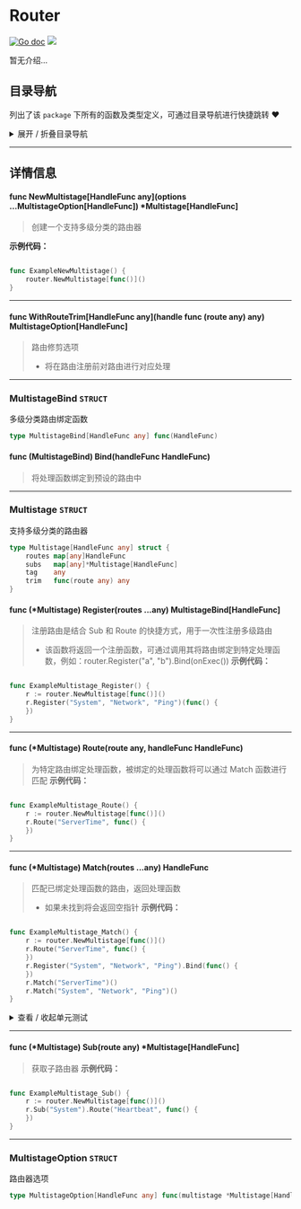 # Router

[![Go doc](https://img.shields.io/badge/go.dev-reference-brightgreen?logo=go&logoColor=white&style=flat)](https://pkg.go.dev/github.com/kercylan98/minotaur)
![](https://img.shields.io/badge/Email-kercylan@gmail.com-green.svg?style=flat)

暂无介绍...


## 目录导航
列出了该 `package` 下所有的函数及类型定义，可通过目录导航进行快捷跳转 ❤️
<details>
<summary>展开 / 折叠目录导航</summary>


> 包级函数定义

|函数名称|描述
|:--|:--
|[NewMultistage](#NewMultistage)|创建一个支持多级分类的路由器
|[WithRouteTrim](#WithRouteTrim)|路由修剪选项


> 类型定义

|类型|名称|描述
|:--|:--|:--
|`STRUCT`|[MultistageBind](#struct_MultistageBind)|多级分类路由绑定函数
|`STRUCT`|[Multistage](#struct_Multistage)|支持多级分类的路由器
|`STRUCT`|[MultistageOption](#struct_MultistageOption)|路由器选项

</details>


***
## 详情信息
#### func NewMultistage\[HandleFunc any\](options ...MultistageOption[HandleFunc]) *Multistage[HandleFunc]
<span id="NewMultistage"></span>
> 创建一个支持多级分类的路由器

**示例代码：**

```go

func ExampleNewMultistage() {
	router.NewMultistage[func()]()
}

```

***
#### func WithRouteTrim\[HandleFunc any\](handle func (route any)  any) MultistageOption[HandleFunc]
<span id="WithRouteTrim"></span>
> 路由修剪选项
>   - 将在路由注册前对路由进行对应处理

***
<span id="struct_MultistageBind"></span>
### MultistageBind `STRUCT`
多级分类路由绑定函数
```go
type MultistageBind[HandleFunc any] func(HandleFunc)
```
#### func (MultistageBind) Bind(handleFunc HandleFunc)
> 将处理函数绑定到预设的路由中
***
<span id="struct_Multistage"></span>
### Multistage `STRUCT`
支持多级分类的路由器
```go
type Multistage[HandleFunc any] struct {
	routes map[any]HandleFunc
	subs   map[any]*Multistage[HandleFunc]
	tag    any
	trim   func(route any) any
}
```
#### func (*Multistage) Register(routes ...any)  MultistageBind[HandleFunc]
> 注册路由是结合 Sub 和 Route 的快捷方式，用于一次性注册多级路由
>   - 该函数将返回一个注册函数，可通过调用其将路由绑定到特定处理函数，例如：router.Register("a", "b").Bind(onExec())
**示例代码：**

```go

func ExampleMultistage_Register() {
	r := router.NewMultistage[func()]()
	r.Register("System", "Network", "Ping")(func() {
	})
}

```

***
#### func (*Multistage) Route(route any, handleFunc HandleFunc)
> 为特定路由绑定处理函数，被绑定的处理函数将可以通过 Match 函数进行匹配
**示例代码：**

```go

func ExampleMultistage_Route() {
	r := router.NewMultistage[func()]()
	r.Route("ServerTime", func() {
	})
}

```

***
#### func (*Multistage) Match(routes ...any)  HandleFunc
> 匹配已绑定处理函数的路由，返回处理函数
>   - 如果未找到将会返回空指针
**示例代码：**

```go

func ExampleMultistage_Match() {
	r := router.NewMultistage[func()]()
	r.Route("ServerTime", func() {
	})
	r.Register("System", "Network", "Ping").Bind(func() {
	})
	r.Match("ServerTime")()
	r.Match("System", "Network", "Ping")()
}

```

<details>
<summary>查看 / 收起单元测试</summary>


```go

func TestMultistage_Match(t *testing.T) {
	r := router.NewMultistage[func()]()
	r.Sub("System").Route("Heartbeat", func() {
		fmt.Println("Heartbeat")
	})
	r.Route("ServerTime", func() {
		fmt.Println("ServerTime")
	})
	r.Register("System", "Network", "Ping")(func() {
		fmt.Println("Ping")
	})
	r.Register("System", "Network", "Echo").Bind(onEcho)
	r.Match("System", "Heartbeat")()
	r.Match("ServerTime")()
	r.Match("System", "Network", "Ping")()
	r.Match("System", "Network", "Echo")()
	fmt.Println(r.Match("None") == nil)
}

```


</details>


***
#### func (*Multistage) Sub(route any)  *Multistage[HandleFunc]
> 获取子路由器
**示例代码：**

```go

func ExampleMultistage_Sub() {
	r := router.NewMultistage[func()]()
	r.Sub("System").Route("Heartbeat", func() {
	})
}

```

***
<span id="struct_MultistageOption"></span>
### MultistageOption `STRUCT`
路由器选项
```go
type MultistageOption[HandleFunc any] func(multistage *Multistage[HandleFunc])
```
